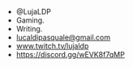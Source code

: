 - @LujaLDP
- Gaming.
- Writing.
- lucaldipasquale@gmail.com
- www.twitch.tv/lujaldp
- https://discord.gg/wEVK8f7qMP
